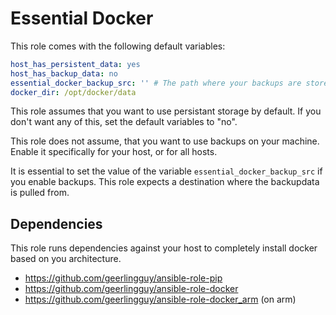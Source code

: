 # Essential Docker
This role comes with the following default variables:
```yml
host_has_persistent_data: yes
host_has_backup_data: no
essential_docker_backup_src: '' # The path where your backups are stored
docker_dir: /opt/docker/data
```
This role assumes that you want to use persistant storage by default. If you don't want any of this, set the default variables to "no".

This role does not assume, that you want to use backups on your machine. Enable it specifically for your host, or for all hosts.

It is essential to set the value of the variable `essential_docker_backup_src` if you enable backups. This role expects a destination where the backupdata is pulled from.

## Dependencies

This role runs dependencies against your host to completely install docker based on you architecture.

 - https://github.com/geerlingguy/ansible-role-pip
 - https://github.com/geerlingguy/ansible-role-docker
 - https://github.com/geerlingguy/ansible-role-docker_arm (on arm)